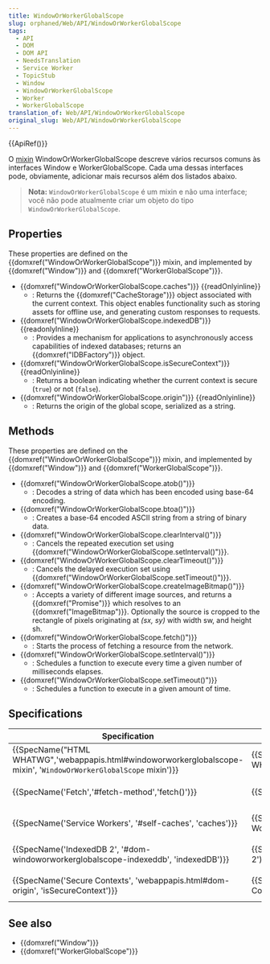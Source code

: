 ```yaml
---
title: WindowOrWorkerGlobalScope
slug: orphaned/Web/API/WindowOrWorkerGlobalScope
tags:
  - API
  - DOM
  - DOM API
  - NeedsTranslation
  - Service Worker
  - TopicStub
  - Window
  - WindowOrWorkerGlobalScope
  - Worker
  - WorkerGlobalScope
translation_of: Web/API/WindowOrWorkerGlobalScope
original_slug: Web/API/WindowOrWorkerGlobalScope
---
```

{{ApiRef()}}

O [mixin](https://medium.com/javascript-scene/functional-mixins-composing-software-ffb66d5e731c) WindowOrWorkerGlobalScope descreve vários recursos comuns às interfaces Window e WorkerGlobalScope. Cada uma dessas interfaces pode, obviamente, adicionar mais recursos além dos listados abaixo.

> **Nota:** `WindowOrWorkerGlobalScope` é um mixin e não uma interface; você não pode atualmente criar um objeto do tipo `WindowOrWorkerGlobalScope`.

## Properties

These properties are defined on the {{domxref("WindowOrWorkerGlobalScope")}} mixin, and implemented by {{domxref("Window")}} and {{domxref("WorkerGlobalScope")}}.

- {{domxref("WindowOrWorkerGlobalScope.caches")}} {{readOnlyinline}}
  - : Returns the {{domxref("CacheStorage")}} object associated with the current context. This object enables functionality such as storing assets for offline use, and generating custom responses to requests.
- {{domxref("WindowOrWorkerGlobalScope.indexedDB")}} {{readonlyInline}}
  - : Provides a mechanism for applications to asynchronously access capabilities of indexed databases; returns an {{domxref("IDBFactory")}} object.
- {{domxref("WindowOrWorkerGlobalScope.isSecureContext")}} {{readOnlyinline}}
  - : Returns a boolean indicating whether the current context is secure (`true`) or not (`false`).
- {{domxref("WindowOrWorkerGlobalScope.origin")}} {{readOnlyinline}}
  - : Returns the origin of the global scope, serialized as a string.

## Methods

These properties are defined on the {{domxref("WindowOrWorkerGlobalScope")}} mixin, and implemented by {{domxref("Window")}} and {{domxref("WorkerGlobalScope")}}.

- {{domxref("WindowOrWorkerGlobalScope.atob()")}}
  - : Decodes a string of data which has been encoded using base-64 encoding.
- {{domxref("WindowOrWorkerGlobalScope.btoa()")}}
  - : Creates a base-64 encoded ASCII string from a string of binary data.
- {{domxref("WindowOrWorkerGlobalScope.clearInterval()")}}
  - : Cancels the repeated execution set using {{domxref("WindowOrWorkerGlobalScope.setInterval()")}}.
- {{domxref("WindowOrWorkerGlobalScope.clearTimeout()")}}
  - : Cancels the delayed execution set using {{domxref("WindowOrWorkerGlobalScope.setTimeout()")}}.
- {{domxref("WindowOrWorkerGlobalScope.createImageBitmap()")}}
  - : Accepts a variety of different image sources, and returns a {{domxref("Promise")}} which resolves to an {{domxref("ImageBitmap")}}. Optionally the source is cropped to the rectangle of pixels originating at _(sx, sy)_ with width sw, and height sh.
- {{domxref("WindowOrWorkerGlobalScope.fetch()")}}
  - : Starts the process of fetching a resource from the network.
- {{domxref("WindowOrWorkerGlobalScope.setInterval()")}}
  - : Schedules a function to execute every time a given number of milliseconds elapses.
- {{domxref("WindowOrWorkerGlobalScope.setTimeout()")}}
  - : Schedules a function to execute in a given amount of time.

## Specifications

| Specification                                                                                                                                                            | Status                               | Comment                                       |
| ------------------------------------------------------------------------------------------------------------------------------------------------------------------------ | ------------------------------------ | --------------------------------------------- |
| {{SpecName("HTML WHATWG",'webappapis.html#windoworworkerglobalscope-mixin', '<code>WindowOrWorkerGlobalScope</code> mixin')}} | {{Spec2('HTML WHATWG')}}     | This is where the main mixin is defined.      |
| {{SpecName('Fetch','#fetch-method','fetch()')}}                                                                                                         | {{Spec2('Fetch')}}             | Definition of the `fetch()` method.           |
| {{SpecName('Service Workers', '#self-caches', 'caches')}}                                                                                             | {{Spec2('Service Workers')}} | Definition of the `caches` property.          |
| {{SpecName('IndexedDB 2', '#dom-windoworworkerglobalscope-indexeddb', 'indexedDB')}}                                                         | {{Spec2('IndexedDB 2')}}     | Definition of the `indexedDB` property.       |
| {{SpecName('Secure Contexts', 'webappapis.html#dom-origin', 'isSecureContext')}}                                                             | {{Spec2('Secure Contexts')}} | Definition of the `isSecureContext` property. |

## See also

- {{domxref("Window")}}
- {{domxref("WorkerGlobalScope")}}
